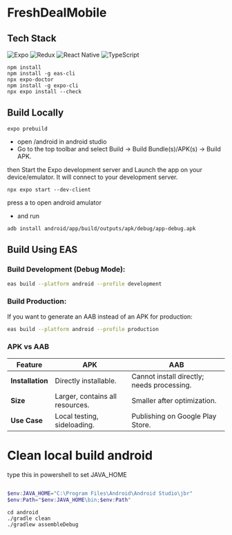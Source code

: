 # FreshDealMobile

## Tech Stack

![Expo](https://img.shields.io/badge/expo-1C1E24?style=for-the-badge&logo=expo&logoColor=#D04A37)
![Redux](https://img.shields.io/badge/redux-%23593d88.svg?style=for-the-badge&logo=redux&logoColor=white)
![React Native](https://img.shields.io/badge/react_native-%2320232a.svg?style=for-the-badge&logo=react&logoColor=%2361DAFB)
![TypeScript](https://img.shields.io/badge/typescript-%23007ACC.svg?style=for-the-badge&logo=typescript&logoColor=white)

```aiignore
npm install
npm install -g eas-cli
npx expo-doctor
npm install -g expo-cli
npx expo install --check

```

## Build Locally

```aiignore
expo prebuild
```

- open /android in android studio
- Go to the top toolbar and select Build → Build Bundle(s)/APK(s) → Build APK.

then Start the Expo development server and Launch the app on your device/emulator. It will connect to your development
server.

```aiignore
npx expo start --dev-client
```

press a to open android amulator

- and run

```aiignore
adb install android/app/build/outputs/apk/debug/app-debug.apk
```

## Build Using EAS

### Build Development (Debug Mode):

```bash
eas build --platform android --profile development
```

### Build Production:

If you want to generate an AAB instead of an APK for production:

```bash
eas build --platform android --profile production
```

### **APK vs AAB**

| **Feature**      | **APK**                         | **AAB**                                    |
|------------------|---------------------------------|--------------------------------------------|
| **Installation** | Directly installable.           | Cannot install directly; needs processing. |
| **Size**         | Larger, contains all resources. | Smaller after optimization.                |
| **Use Case**     | Local testing, sideloading.     | Publishing on Google Play Store.           |

# Clean local build android

type this in powershell to set JAVA_HOME

```powershell

$env:JAVA_HOME="C:\Program Files\Android\Android Studio\jbr"
$env:Path="$env:JAVA_HOME\bin;$env:Path"
```

```aiignore
cd android
./gradle clean
./gradlew assembleDebug
```
